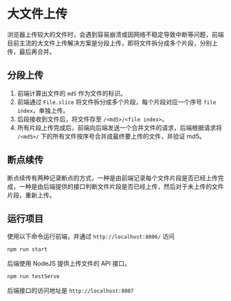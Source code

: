 # 大文件上传

浏览器上传较大的文件时，会遇到容易崩溃或因网络不稳定导致中断等问题，前端目前主流的大文件上传解决方案是分段上传，即将文件拆分成多个片段，分别上传，最后再合并。

## 分段上传

1. 前端计算出文件的 `md5` 作为文件的标识。
2. 前端通过 `File.slice` 将文件拆分成多个片段，每个片段对应一个序号 `file index`，单独上传。
3. 后段接收到文件后，将文件存至 `/<md5>/<file index>`。
4. 所有片段上传完成后，前端向后端发送一个合并文件的请求，后端根据请求将 `/<md5>/` 下的所有文件按序号合并成最终要上传的文件，并验证 md5。

## 断点续传

断点续传有两种记录断点的方式，一种是由前端记录每个文件片段是否已经上传完成，一种是由后端提供的接口判断文件片段是否已经上传，然后对于未上传的文件片段，重新上传。


## 运行项目

使用以下命令运行前端，并通过 `http://localhost:8006/` 访问

```bash
npm run start
```

后端使用 NodeJS 提供上传文件的 API 接口。

```bash
npm run testServe
```

后端接口的访问地址是 `http://localhost:8007`
